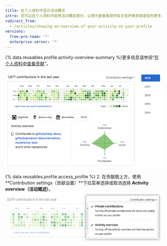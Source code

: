 ```yaml
---
title: 在个人资料中显示活动概览
intro: 您可以在个人资料中启用活动概览部分，以便为查看者提供有关您所做贡献类型的更多上下文。
redirect_from:
  - /articles/showing-an-overview-of-your-activity-on-your-profile
versions:
  free-pro-team: '*'
  enterprise-server: '*'
---
```


{% data reusables.profile.activity-overview-summary %}更多信息请参阅“[在个人资料中查看贡献](/articles/viewing-contributions-on-your-profile)”。

![个人资料中的活动概览部分](/assets/images/help/profile/activity-overview-section.png)

{% data reusables.profile.access_profile %}
2. 在贡献图上方，使用 **Contribution settings（贡献设置）**下拉菜单选择或取消选择 **Activity overview（活动概述）**。 ![从贡献设置下拉菜单启用活动概览](/assets/images/help/profile/activity-overview.png)

